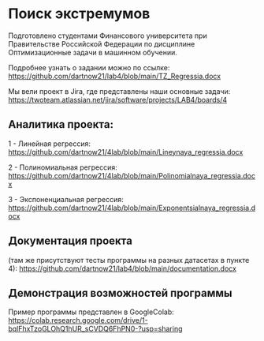 # Поиск экстремумов
Подготовлено студентами Финансового университета при Правительстве Российской Федерации по дисциплине Оптимизационные задачи в машинном обучении. 

Подробнее узнать о задании можно по ссылке: https://github.com/dartnow21/lab4/blob/main/TZ_Regressia.docx

Мы вели проект в Jira, где представлены наши основные задачи: https://twoteam.atlassian.net/jira/software/projects/LAB4/boards/4

## Аналитика проекта:

1 - Линейная регрессия: https://github.com/dartnow21/4lab/blob/main/Lineynaya_regressia.docx

2 - Полиномиальная регрессия: https://github.com/dartnow21/4lab/blob/main/Polinomialnaya_regressia.docx

3 - Экспоненциальная регрессия: https://github.com/dartnow21/4lab/blob/main/Exponentsialnaya_regressia.docx

## Документация проекта 

(там же присутствуют тесты программы на разных датасетах в пункте 4): https://github.com/dartnow21/lab4/blob/main/documentation.docx

## Демонстрация возможностей программы

Пример программы представлен в GoogleColab: https://colab.research.google.com/drive/1-bqlFhxTzoGLOhQ1hUR_sCVDQ6FhPN0-?usp=sharing
